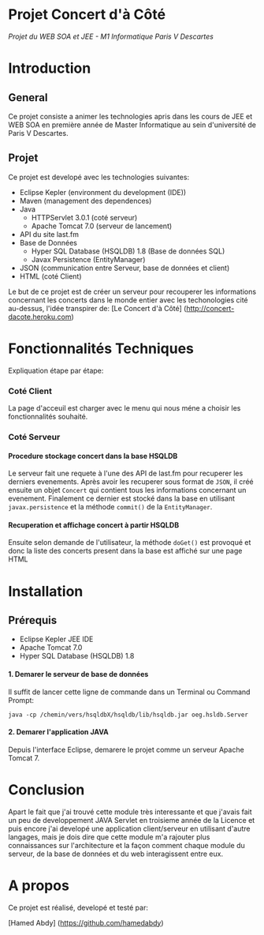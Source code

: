 Projet Concert d'à Côté
=============================
*Projet du WEB SOA et JEE - M1 Informatique Paris V Descartes*


# Introduction

## General

Ce projet consiste a animer les technologies apris dans les cours de JEE et WEB SOA en première année de Master Informatique au sein d'université de Paris V Descartes.

## Projet

Ce projet est developé avec les technologies suivantes:

* Eclipse Kepler (environment du development (IDE))
* Maven (management des dependences)
* Java
  * HTTPServlet 3.0.1 (coté serveur)
  * Apache Tomcat 7.0 (serveur de lancement)
* API du site last.fm
* Base de Données
  * Hyper SQL Database (HSQLDB) 1.8 (Base de données SQL)
  * Javax Persistence (EntityManager)
* JSON (communication entre Serveur, base de données et client)
* HTML (coté Client)

Le but de ce projet est de créer un serveur pour recouperer les informations concernant les concerts dans le monde entier avec les techonologies cité au-dessus, l'idée transpirer de: [Le Concert d'à Côté] (http://concert-dacote.heroku.com)

# Fonctionnalités Techniques

Expliquation étape par étape:
### Coté Client

La page d'acceuil est charger avec le menu qui nous méne a choisir les fonctionnalités souhaité.

### Coté Serveur

#### Procedure stockage concert dans la base HSQLDB

Le serveur fait une requete à l'une des API de last.fm pour recuperer les derniers evenements.
Après avoir les recuperer sous format de `JSON`, il créé ensuite un objet `Concert` qui contient tous les informations concernant un evenement. Finalement ce dernier est stocké dans la base en utilisant `javax.persistence` et la méthode `commit()` de la `EntityManager`.

#### Recuperation et affichage concert à partir HSQLDB
Ensuite selon demande de l'utilisateur, la méthode `doGet()` est provoqué et donc la liste des concerts present dans la base est affiché sur une page HTML


# Installation

## Prérequis

* Eclipse Kepler JEE IDE
* Apache Tomcat 7.0
* Hyper SQL Database (HSQLDB) 1.8

#### 1. Demarer le serveur de base de données
Il suffit de lancer cette ligne de commande dans un Terminal ou Command Prompt:

`java -cp /chemin/vers/hsqldbX/hsqldb/lib/hsqldb.jar oeg.hsldb.Server`

#### 2. Demarer l'application JAVA

Depuis l'interface Eclipse, demarere le projet comme un serveur Apache Tomcat 7.


# Conclusion

Apart le fait que j'ai trouvé cette module très interessante et que j'avais fait un peu de developpement JAVA Servlet en troisieme année de la Licence et puis encore j'ai developé une application client/serveur en utilisant d'autre langages, mais je dois dire que cette module m'a rajouter plus connaissances sur l'architecture et la façon comment chaque module du serveur, de la base de données et du web interagissent entre eux.

# A propos

Ce projet est réalisé, developé et testé par:

[Hamed Abdy] (https://github.com/hamedabdy)

